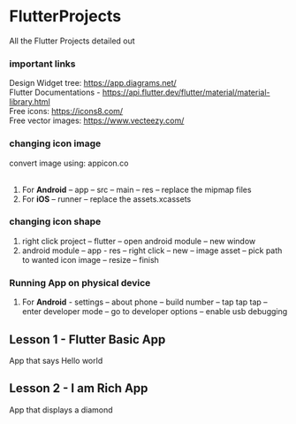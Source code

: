 # FlutterProjects
All the Flutter Projects detailed out

### important links

Design Widget tree: https://app.diagrams.net/  <br /> 
Flutter Documentations - https://api.flutter.dev/flutter/material/material-library.html  <br /> 
Free icons: https://icons8.com/  <br /> 
Free vector images: https://www.vecteezy.com/  <br /> 

### changing icon image

convert image using: appicon.co <br /><br />

1. For **Android** – app – src – main – res – replace the mipmap files <br />
2. For **iOS** – runner – replace the assets.xcassets <br />

### changing icon shape

1. right click project – flutter – open android module – new window <br />
2. android module – app - res – right click –  new – image asset – pick path to wanted icon image – resize – finish <br />

### Running App on physical device

1. For **Android** - settings – about phone – build number – tap tap tap – enter developer mode – go to developer options – enable usb debugging <br />


## Lesson 1 - Flutter Basic App
App that says Hello world

## Lesson 2 - I am Rich App
App that displays a diamond
